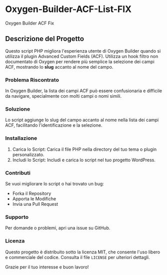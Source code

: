 # Oxygen-Builder-ACF-List-FIX
Oxygen Builder ACF Fix

## Descrizione del Progetto

Questo script PHP migliora l'esperienza utente di Oxygen Builder quando si utilizza il plugin Advanced Custom Fields (ACF). Utilizza un hook filtro non documentato di Oxygen per rendere più semplice la selezione dei campi ACF, mostrando lo **slug** accanto al nome del campo.

### Problema Riscontrato

In Oxygen Builder, la lista dei campi ACF può essere confusionaria e difficile da navigare, specialmente con molti campi o nomi simili.

### Soluzione

Lo script aggiunge lo slug del campo accanto al nome nella lista dei campi ACF, facilitando l'identificazione e la selezione.

### Installazione

1. Carica lo Script: Carica il file PHP nella directory del tuo tema o plugin personalizzato.
2. Includi lo Script: Includi e carica lo script nel tuo progetto WordPress.

### Contributi

Se vuoi migliorare lo script o hai trovato un bug:
- Forka il Repository
- Apporta le Modifiche
- Invia una Pull Request

### Supporto

Per domande o problemi, apri una issue su GitHub.

### Licenza

Questo progetto è distribuito sotto la licenza MIT, che consente l'uso libero e commerciale del codice. Consulta il file `LICENSE` per ulteriori dettagli.

Grazie per il tuo interesse e buon lavoro!
